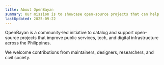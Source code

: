 ```yaml
---
title: About OpenBayan
summary: Our mission is to showcase open-source projects that can help better the Philippines.
lastUpdated: 2025-09-22
---
```


OpenBayan is a community-led initiative to catalog and support open-source projects that improve public services, tech, and digital infrastructure across the Philippines.

We welcome contributions from maintainers, designers, researchers, and civil society.
